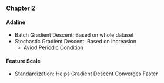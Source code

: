 ### Chapter 2

#### Adaline 
- Batch Gradient Descent: Based on whole dataset
- Stochastic Gradient Descent: Based on increasion
  - Aviod Periodic Condition

#### Feature Scale
- Standardization: Helps Gradient Descent Converges Faster
